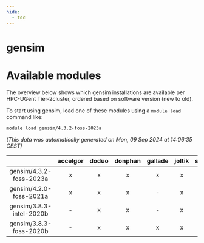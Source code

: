 ```yaml
---
hide:
  - toc
---
```


gensim
======

# Available modules


The overview below shows which gensim installations are available per HPC-UGent Tier-2cluster, ordered based on software version (new to old).

To start using gensim, load one of these modules using a `module load` command like:

```shell
module load gensim/4.3.2-foss-2023a
```

*(This data was automatically generated on Mon, 09 Sep 2024 at 14:06:35 CEST)*  

| |accelgor|doduo|donphan|gallade|joltik|shinx|skitty|
| :---: | :---: | :---: | :---: | :---: | :---: | :---: | :---: |
|gensim/4.3.2-foss-2023a|x|x|x|x|x|x|x|
|gensim/4.2.0-foss-2021a|x|x|x|-|x|-|x|
|gensim/3.8.3-intel-2020b|-|x|x|-|x|-|x|
|gensim/3.8.3-foss-2020b|-|x|x|x|x|-|x|
